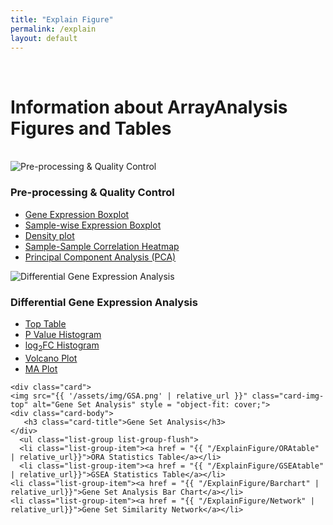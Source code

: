 ```yaml
---
title: "Explain Figure"
permalink: /explain
layout: default
---
```

<br>
<div class="container px-1">
<h1>Information about ArrayAnalysis Figures and Tables</h1>
<br>
<div class="card-deck text-center">

  <div class="card">
    <img src="{{ '/assets/img/QC.png' | relative_url }}" class="card-img-top" alt="Pre-processing & Quality Control" style = "object-fit: cover;">
    <div class="card-body">
      <h3 class="card-title">Pre-processing & Quality Control</h3>
    </div>
      <ul class="list-group list-group-flush">
    <li class="list-group-item"><a href = "{{ "/ExplainFigure/Geneboxplot" | relative_url}}">Gene Expression Boxplot</a></li>
    <li class="list-group-item"><a href = "{{ "/ExplainFigure/Sampleboxplot" | relative_url}}">Sample-wise Expression Boxplot</a></li>
    <li class="list-group-item"><a href = "{{ "/ExplainFigure/Densityplot" | relative_url}}">Density plot</a></li>
    <li class="list-group-item"><a href = "{{ "/ExplainFigure/Sampleheatmap" | relative_url}}">Sample-Sample Correlation Heatmap</a></li>
    <li class="list-group-item"><a href = "{{ "/ExplainFigure/PCA" | relative_url}}">Principal Component Analysis (PCA)</a></li>
  </ul>
  </div>
  
  <div class="card">
    <img src="{{ '/assets/img/DEA.png' | relative_url }}" class="card-img-top" alt="Differential Gene Expression Analysis" style = "object-fit: cover;">
    <div class="card-body">
       <h3 class="card-title">Differential Gene Expression Analysis</h3>
    </div>
      <ul class="list-group list-group-flush">
    <li class="list-group-item"><a href = "{{ "/ExplainFigure/Toptable" | relative_url}}">Top Table</a></li>
    <li class="list-group-item"><a href = "{{ "/ExplainFigure/Phistogram" | relative_url}}">P Value Histogram</a></li>
    <li class="list-group-item"><a href = "{{ "/ExplainFigure/logFChistogram" | relative_url}}">log<sub>2</sub>FC Histogram</a></li>
    <li class="list-group-item"><a href = "{{ "/ExplainFigure/Volcanoplot" | relative_url}}">Volcano Plot</a></li>
    <li class="list-group-item"><a href = "{{ "/ExplainFigure/MAplot" | relative_url}}">MA Plot</a></li>
  </ul>
  </div>
  
    <div class="card">
    <img src="{{ '/assets/img/GSA.png' | relative_url }}" class="card-img-top" alt="Gene Set Analysis" style = "object-fit: cover;">
    <div class="card-body">
       <h3 class="card-title">Gene Set Analysis</h3>
    </div>
      <ul class="list-group list-group-flush">
      <li class="list-group-item"><a href = "{{ "/ExplainFigure/ORAtable" | relative_url}}">ORA Statistics Table</a></li>
      <li class="list-group-item"><a href = "{{ "/ExplainFigure/GSEAtable" | relative_url}}">GSEA Statistics Table</a></li>
    <li class="list-group-item"><a href = "{{ "/ExplainFigure/Barchart" | relative_url}}">Gene Set Analysis Bar Chart</a></li>
    <li class="list-group-item"><a href = "{{ "/ExplainFigure/Network" | relative_url}}">Gene Set Similarity Network</a></li>
  </ul>
  </div>
  
  
</div>
<br>
<br>




